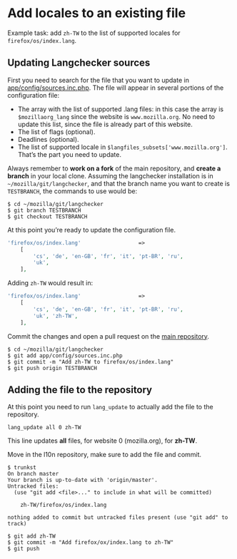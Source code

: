 # Add locales to an existing file

Example task: add `zh-TW` to the list of supported locales for `firefox/os/index.lang`.

## Updating Langchecker sources
First you need to search for the file that you want to update in [app/config/sources.inc.php](https://github.com/mozilla-l10n/langchecker/blob/master/app/config/sources.inc.php). The file will appear in several portions of the configuration file:
* The array with the list of supported .lang files: in this case the array is `$mozillaorg_lang` since the website is `www.mozilla.org`. No need to update this list, since the file is already part of this website.
* The list of flags (optional).
* Deadlines (optional).
* The list of supported locale in `$langfiles_subsets['www.mozilla.org']`. That’s the part you need to update.

Always remember to **work on a fork** of the main repository, and **create a branch** in your local clone. Assuming the langchecker installation is in `~/mozilla/git/langchecker`, and that the branch name you want to create is `TESTBRANCH`, the commands to use would be:
```
$ cd ~/mozilla/git/langchecker
$ git branch TESTBRANCH
$ git checkout TESTBRANCH
```

At this point you’re ready to update the configuration file.

```PHP
'firefox/os/index.lang'                  =>
    [
        'cs', 'de', 'en-GB', 'fr', 'it', 'pt-BR', 'ru',
        'uk',
    ],
```

Adding `zh-TW` would result in:
```PHP
'firefox/os/index.lang'                  =>
    [
        'cs', 'de', 'en-GB', 'fr', 'it', 'pt-BR', 'ru',
        'uk', 'zh-TW',
    ],
```

Commit the changes and open a pull request on the [main repository](https://github.com/mozilla-l10n/langchecker).
```
$ cd ~/mozilla/git/langchecker
$ git add app/config/sources.inc.php
$ git commit -m "Add zh-TW to firefox/os/index.lang"
$ git push origin TESTBRANCH
```

## Adding the file to the repository
At this point you need to run `lang_update` to actually add the file to the repository.
```
lang_update all 0 zh-TW
```
This line updates **all** files, for website 0 (mozilla.org), for **zh-TW**.

Move in the l10n repository, make sure to add the file and commit.
```
$ trunkst
On branch master
Your branch is up-to-date with 'origin/master'.
Untracked files:
  (use "git add <file>..." to include in what will be committed)

	zh-TW/firefox/os/index.lang

nothing added to commit but untracked files present (use "git add" to track)

$ git add zh-TW
$ git commit -m "Add firefox/ox/index.lang to zh-TW"
$ git push
```

